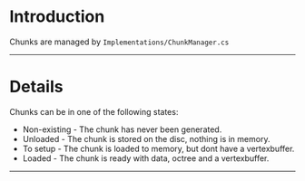 # Introduction #

Chunks are managed by `Implementations/ChunkManager.cs`

---


# Details #

Chunks can be in one of the following states:
  * Non-existing - The chunk has never been generated.
  * Unloaded - The chunk is stored on the disc, nothing is in memory.
  * To setup - The chunk is loaded to memory, but dont have a vertexbuffer.
  * Loaded - The chunk is ready with data, octree and a vertexbuffer.

---
